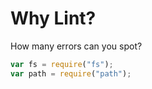 # Why Lint?

How many errors can you spot?

```javascript
var fs = require("fs");
var path = require("path");
```